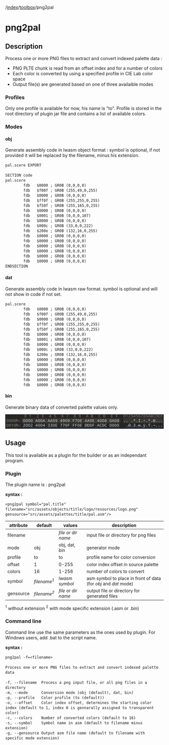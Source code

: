 /[index]/[toolbox]/png2pal

[index]: ../../../readme.md
[toolbox]: ../../../docs/toolbox.md

# png2pal
## Description
Process one or more PNG files to extract and convert indexed palette data :
- PNG PLTE chunk is read from an offset index and for a number of colors
- Each color is converted by using a specified profile in CIE Lab color space
- Output file(s) are generated based on one of three availaible modes

### Profiles
Only one profile is available for now, his name is "to".
Profile is stored in the root directory of plugin jar file and contains a list of available colors.

### Modes
#### obj
Generate assembly code in lwasm object format :
symbol is optional, if not provided it will be replaced by the filename, minus his extension.

    pal.score EXPORT

    SECTION code
    pal.score
            fdb   $0000 ; GR0B (0,0,0,0)
            fdb   $f00f ; GR0B (255,49,0,255)
            fdb   $0000 ; GR0B (0,0,0,0)
            fdb   $ff0f ; GR0B (255,255,0,255)
            fdb   $f50f ; GR0B (255,165,0,255)
            fdb   $0000 ; GR0B (0,0,0,0)
            fdb   $0001 ; GR0B (0,0,0,107)
            fdb   $0000 ; GR0B (0,0,0,0)
            fdb   $000c ; GR0B (33,0,0,222)
            fdb   $200e ; GR0B (132,16,0,255)
            fdb   $0000 ; GR0B (0,0,0,0)
            fdb   $0000 ; GR0B (0,0,0,0)
            fdb   $0000 ; GR0B (0,0,0,0)
            fdb   $0000 ; GR0B (0,0,0,0)
            fdb   $0000 ; GR0B (0,0,0,0)
            fdb   $0000 ; GR0B (0,0,0,0)
    ENDSECTION


#### dat
Generate assembly code in lwasm raw format.
symbol is optional and will not show in code if not set.

    pal.score
            fdb   $0000 ; GR0B (0,0,0,0)
            fdb   $f00f ; GR0B (255,49,0,255)
            fdb   $0000 ; GR0B (0,0,0,0)
            fdb   $ff0f ; GR0B (255,255,0,255)
            fdb   $f50f ; GR0B (255,165,0,255)
            fdb   $0000 ; GR0B (0,0,0,0)
            fdb   $0001 ; GR0B (0,0,0,107)
            fdb   $0000 ; GR0B (0,0,0,0)
            fdb   $000c ; GR0B (33,0,0,222)
            fdb   $200e ; GR0B (132,16,0,255)
            fdb   $0000 ; GR0B (0,0,0,0)
            fdb   $0000 ; GR0B (0,0,0,0)
            fdb   $0000 ; GR0B (0,0,0,0)
            fdb   $0000 ; GR0B (0,0,0,0)
            fdb   $0000 ; GR0B (0,0,0,0)
            fdb   $0000 ; GR0B (0,0,0,0)

#### bin
Generate binary data of converted palette values only.

![image](doc/mode-bin.png)

## Usage
This tool is available as a plugin for the builder or as an independant program.

### Plugin

The plugin name is : png2pal

**syntax :**

    <png2pal symbol="pal.title" filename="src/assets/objects/title/logo/resources/logo.png"     gensource="src/assets/palettes/title/pal.asm"/>

| attribute   | default                | values              | description                                                     |
| ----------- | ---------------------- | ------------------- | --------------------------------------------------------------- |
| filename    |                        | *file or dir name*  | input file or directory for png files                           |
| mode        | obj                    | obj, dat, bin       | generator mode                                                  |
| profile     | to                     | to                  | profile name for color conversion                               |
| offset      | 1                      | 0-255               | color index offset in source palette                            |
| colors      | 16                     | 1-256               | number of colors to convert                                     |
| symbol      | *filename<sup>1</sup>* | *lwasm symbol*      | asm symbol to place in front of data (for *obj* and *dat* mode) |
| gensource   | *filename<sup>2</sup>* | *file or dir name*  | output file or directory for generated files                    |

<sup>1</sup> without extension
<sup>2</sup> with mode specific extension (.asm or .bin)

### Command line
Command line use the same parameters as the ones used by plugin.
For Windows users, add .bat to the script name.

**syntax :**

    png2pal -f=<filename>

    Process one or more PNG files to extract and convert indexed palette data

    -f, --filename  Process a png input file, or all png files in a directory
    -m, --mode      Conversion mode (obj (default), dat, bin)
    -p, --profile   Color profile (to (default))
    -o, --offset    Color index offset, determines the starting color index (default to 1, index 0 is gennarally assigned to transparent color)
    -c, --colors    Number of converted colors (default to 16)
    -s, --symbol    Symbol name in asm (default to filename minus extension)
    -g, --gensource Output asm file name (default to filename with specific mode extension)


